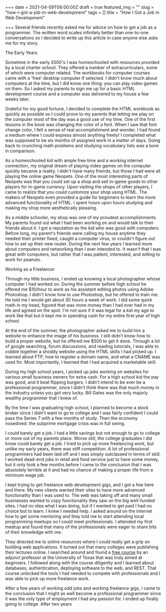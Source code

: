 +++
date = 2021-04-09T06:00:00Z
draft = true
featured_img = ""
slug = "how-i-got-a-job-in-web-development"
tags = []
title = "How I Got a Job in Web Development"

+++
Several friends recently asked me for advice on how to get a job as a programmer. The written word scales infinitely better than one-to-one conversations so I decided to write up this article in case anyone else asks me for my story.  

The Early Years

Sometime in the early 2000's I was homeschooled with resources provided by a local charter school. They offered a number of extracurriculars, some of which were computer related. The workbooks for computer courses came with a 'free' desktop computer if selected. I didn't know much about computers at the time, but I did know one thing: you can play video games on them. So I asked my parents to sign me up for a basic HTML development course and a computer was delivered to my house a few weeks later.

Grateful for my good fortune, I decided to complete the HTML workbook as quickly as possible so I could prove to my parents that letting me play on the computer most of the day was a good use of my time. One of the first lessons in the book was changing the color of a font. When I saw that font change color, I felt a sense of real accomplishment and wonder. I had found a medium where I could express almost anything freely! I completed what was supposed to be six months of assigned work in a matter of days. Going back to crunching math problems and studying vocabulary lists was a bore in comparison.

As a homeschooled kid with ample free time and a working internet connection, my original dream of playing video games on the computer quickly became a reality. I didn't have many friends, but those I had were all playing the online game Neopets. One of the most interesting parts of Neopets was that you could set up a shop and sell in-game goods to other players for in-game currency. Upon visiting the shops of other players, I came to realize that you could customize your shop using HTML. The makers of Neopets even provided a guide for beginners to learn the more advanced functionality of HTML. I spent hours upon hours studying and making my shop more aesthetically pleasing.

As a middle schooler, my shop was one of my proudest accomplishments. My parents found out what I had been working on and would talk to their friends about it. I got a reputation as the kid who was good with computers. Before long, my parent's friends were calling my house anytime they needed their printer fixed, caught a computer virus, or couldn't figure out how to set up their new router. During the next few years I learned more about computers and networking than I ever intended to. It wasn't that I was great with computers, but rather that I was patient, interested, and willing to work for peanuts.

Working as a Freelancer

Through my little business, I ended up knowing a local photographer whose computer I had worked on. During the summer before high school he offered me $10/hour to work as his assistant editing photos using Adobe Photoshop. I didn't know how to use Photoshop, but he offered to train me. He told me I would get about 30 hours a week of work. I did some quick math in my head, figured that was more money than I had ever had in my life and agreed on the spot. I'm not sure if it was legal for a kid my age to work like that but it kept me in spending cash for my entire first year of high school.

At the end of the summer, the  photographer asked me to build him a website to enhance the image of his business. I still didn't know how to build a proper website, but he offered me $500 to get it done. Through a lot of google searching, forum discussions, and reading tutorials, I was able to cobble together a shoddy website using the HTML skills I had picked up. I learned about FTP, how to register a domain name, and what a CNAME was used for. Most importantly, I learned that I had acquired a marketable skill. 

During my high school years, I picked up jobs working on websites for various small business owners for extra cash. For a high school kid the pay was good, and it beat flipping burgers. I didn't intend to be ever be a professional programmer, since I didn't think there was that much money in the industry unless you got very lucky. Bill Gates was the only majorly wealthy programmer that I knew of.

By the time I was graduating high school, I planned to become a stock broker since I didn't want to go to college and I was fairly confident I could pass the Series 7 with a few months of study. Then the economy nosedived: the subprime mortgage crisis was in full swing. 

I could barely get a job. I had a little savings but not enough to go to college or move out of my parents place. Worse still, the college graduates I did know could barely get a job. I tried to pick up more freelancing work, but unlike my early years, there was stiff competition. A lot of professional programmers had been laid off and I was simply outclassed in terms of skill. I worked dead-end jobs in retail and food service just to have some money, but it only took a few months before I came to the conclusion that I was absolutely terrible at it and had no chance of making a proper life from a minimum wage job. 

I kept trying to get freelance web development gigs, and I got a few here and there. My new clients wanted their sites to have more advanced functionality than I was used to. The web was taking off and many small businesses wanted to copy functionality they saw on the big well-funded sites. I had no idea what I was doing, but if I wanted to get paid I had no choice but to learn. I knew I needed help. I asked around on the internet how to get some mentoring and they told me to start attending local programming meetups so I could meet professionals. I attended my first meetup and found that many of the professionals were eager to share bits of their knowledge with me.  

They directed me to online resources where I could really get a grip on building web applications. It turned out that many colleges were publishing their lectures online. I searched around and found a [free course]() by an adjunct professor at the University of Texas that was truly aimed at beginners. I followed along with the course diligently and I learned about databases, authentication, deploying software to the web, and REST. That course unlocked the tools I had needed to compete with professionals and I was able to pick up more freelance work. 

After a few years of working odd jobs and working freelance gigs, I came to the conclusion that I might as well become a professional programmer since it was the only type of employment I had any passion for. I ended up finally going to college. After two years